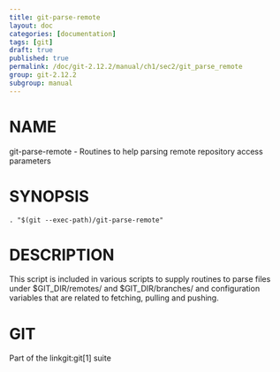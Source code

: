 ```yaml
---
title: git-parse-remote
layout: doc
categories: [documentation]
tags: [git]
draft: true
published: true
permalink: /doc/git-2.12.2/manual/ch1/sec2/git_parse_remote
group: git-2.12.2
subgroup: manual
---
```


NAME
====

git-parse-remote - Routines to help parsing remote repository access parameters

SYNOPSIS
========

    . "$(git --exec-path)/git-parse-remote"

DESCRIPTION
===========

This script is included in various scripts to supply routines to parse files under $GIT\_DIR/remotes/ and $GIT\_DIR/branches/ and configuration variables that are related to fetching, pulling and pushing.

GIT
===

Part of the linkgit:git\[1\] suite
